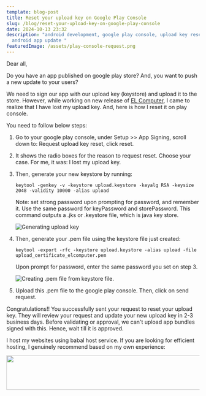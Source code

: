 ```yaml
---
template: blog-post
title: Reset your upload key on Google Play Console
slug: /blog/reset-your-upload-key-on-google-play-console
date: 2024-10-13 23:32
description: "android development, google play console, upload key reset,
  android app update "
featuredImage: /assets/play-console-request.png
---
```

Dear all, 

Do you have an app published on google play store? And, you want to push a new update to your users?

We need to sign our app with our upload key (keystore) and upload it to the store. However, while working on new release of [EL Computer](https://play.google.com/store/apps/details?id=com.kailaba.computer), I came to realize that I have lost my upload key. And, here is how I reset it on play console.

You need to follow below steps:

1. Go to your google play console, under Setup >> App Signing, scroll down to: Request upload key reset, click reset.
2. It shows the radio boxes for the reason to request reset. Choose your case. For me, it was: I lost my upload key.
3. Then, generate your new keystore by running:

   `keytool -genkey -v -keystore upload.keystore -keyalg RSA -keysize 2048 -validity 10000 -alias upload`

   Note: set strong password upon prompting for password, and remember it. Use the same password for keyPassword and storePassword. This command outputs a .jks or .keystore file, which is java key store.

   ![Generating upload key](/assets/generating-upload-jks.png "Generating keystore file for android app signing.")
4. Then, generate your .pem file using the keystore file just created:

   `keytool -export -rfc -keystore upload.keystore -alias upload -file upload_certificate_elcomputer.pem`

   Upon prompt for password, enter the same password you set on step 3.

   ![Creating .pem file from keystore file.](/assets/make-pem-file.png "Generating .pem file from .keystore file.")
5. Upload this .pem file to the google play console. Then, click on send request. 



Congratulations!! You successfully sent your request to reset your upload key. They will review your request and update your new upload key in 2-3 business days. Before validating or approval, we can't upload app bundles signed with this. Hence, wait till it is approved.



I host my websites using babal host service. If you are looking for efficient hosting, I genuinely recommend based on my own experience:



<a href="https://clients.babal.host/aff.php?aff=537&gocart=true"><img src="https://babal.host/img/affiliate/970x90LargeLeaderboard.png" width="970" height="90" border="0"></a>
